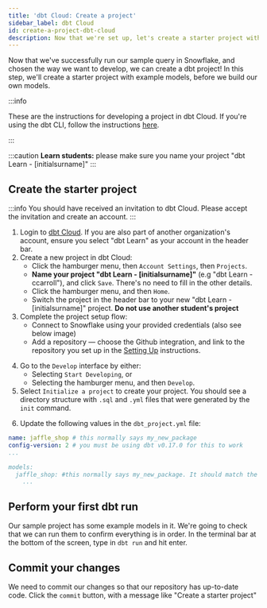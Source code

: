 ```yaml
---
title: 'dbt Cloud: Create a project'
sidebar_label: dbt Cloud
id: create-a-project-dbt-cloud
description: Now that we're set up, let's create a starter project with example models in dbt Cloud.
---
```


Now that we've successfully run our sample query in Snowflake, and chosen the way we want to develop, we can create a dbt project! In this step, we'll create a starter project with example models, before we build our own models.

:::info

These are the instructions for developing a project in dbt Cloud. If you're
using the dbt CLI, follow the instructions [here](/learn/create-a-project-dbt-cli).

:::

:::caution
<strong>Learn students:</strong> please make sure you name your project "dbt Learn - [initialsurname]"
:::

<LoomVideo id="7386840381764d13b1d25f575719e218" />

## Create the starter project
:::info
You should have received an invitation to dbt Cloud. Please accept the invitation and create an account.
:::

1. Login to [dbt Cloud](https://cloud.getdbt.com/login/). If you are also part of another organization's account, ensure you select "dbt Learn" as your account in the header bar.
2. Create a new project in dbt Cloud:
    * Click the hamburger menu, then `Account Settings`, then `Projects`.
    * **Name your project "dbt Learn - [initialsurname]"** (e.g "dbt Learn - ccarroll"), and click `Save`. There's no need to fill in the other details.
    * Click the hamburger menu, and then `Home`.
    * Switch the project in the header bar to your new "dbt Learn - [initialsurname]" project. **Do not use another student's project**
3. Complete the project setup flow:
    * Connect to Snowflake using your provided credentials (also see below image)
    * Add a repository — choose the Github integration, and link to the repository you set up in the [Setting Up](/learn/setting-up) instructions.

<Lightbox src="/img/dbt-cloud-project-setup-flow.png" title="dbt Cloud Project Setup flow" />

<Lightbox src="/img/dbt-cloud-snowflake-connection.png" title="dbt Cloud Database Connection" />

<Lightbox src="/img/dbt-cloud-github-integration.png" title="dbt Cloud GitHub Integration" />

4. Go to the `Develop` interface by either:
    * Selecting `Start Developing`, or
    * Selecting the hamburger menu, and then `Develop`.
5. Select `Initialize a project` to create your project. You should see a directory structure with `.sql` and `.yml` files that were generated by the `init` command.
<Lightbox src="/img/starter-project-dbt-cloud.png" title="The starter project in dbt Cloud" />

6. Update the following values in the `dbt_project.yml` file:

<File name='dbt_project.yml'>

```yaml
name: jaffle_shop # this normally says my_new_package
config-version: 2 # you must be using dbt v0.17.0 for this to work
...

models:
  jaffle_shop: #this normally says my_new_package. It should match the value for `name:`
    ...
```

</File>

## Perform your first dbt run
Our sample project has some example models in it. We're going to check that we can run them to confirm everything is in order. In the terminal bar at the bottom of the screen, type in `dbt run` and hit enter.

<Lightbox src="/img/successful-starter-project-run-dbt-cloud.png" title="A successful run of the starter project in dbt Cloud" />

## Commit your changes
We need to commit our changes so that our repository has up-to-date code. Click the `commit` button, with a message like "Create a starter project"

<Lightbox src="/img/first-commit-dbt-cloud.png" title="Commit your changes" />
